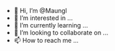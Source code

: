 - 👋 Hi, I’m @Maungl
- 👀 I’m interested in ...
- 🌱 I’m currently learning ...
- 💞️ I’m looking to collaborate on ...
- 📫 How to reach me ...

<!---
Maungl/Maungl is a ✨ special ✨ repository because its `README.md` (this file) appears on your GitHub profile.
You can click the Preview link to take a look at your changes.
--->
